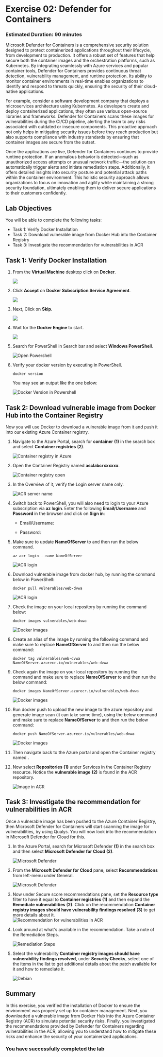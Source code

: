 # Exercise 02: Defender for Containers

### Estimated Duration: 90 minutes

Microsoft Defender for Containers is a comprehensive security solution designed to protect containerized applications throughout their lifecycle, from development to production. It offers a robust set of features that help secure both the container images and the orchestration platforms, such as Kubernetes. By integrating seamlessly with Azure services and popular container tools, Defender for Containers provides continuous threat detection, vulnerability management, and runtime protection. Its ability to monitor container environments in real-time enables organizations to identify and respond to threats quickly, ensuring the security of their cloud-native applications.

For example, consider a software development company that deploys a microservices architecture using Kubernetes. As developers create and deploy containerized applications, they often use various open-source libraries and frameworks. Defender for Containers scans these images for vulnerabilities during the CI/CD pipeline, alerting the team to any risks associated with outdated or insecure components. This proactive approach not only helps in mitigating security issues before they reach production but also supports compliance with industry standards by ensuring that container images are secure from the outset.

Once the applications are live, Defender for Containers continues to provide runtime protection. If an anomalous behavior is detected—such as unauthorized access attempts or unusual network traffic—the solution can automatically trigger alerts and initiate remediation steps. Additionally, it offers detailed insights into security posture and potential attack paths within the container environment. This holistic security approach allows organizations to focus on innovation and agility while maintaining a strong security foundation, ultimately enabling them to deliver secure applications to their customers confidently.

## Lab Objectives

You will be able to complete the following tasks:

- Task 1: Verify Docker Installation
- Task 2: Download vulnerable image from Docker Hub into the Container Registry
- Task 3: Investigate the recommendation for vulnerabilities in ACR

## Task 1: Verify Docker Installation

1. From the **Virtual Machine** desktop click on **Docker**.
 
    ![](images/m2-img1.png)

2. Click **Accept** on **Docker Subscription Service Agreement**.

    ![](images/m2-img2.png)

3. Next, Click on **Skip**.

    ![](images/m2-img3.png)

4. Wait for the **Docker Engine** to start. 

    ![](images/m2-img4.png)
    
5. Search for PowerShell in Search bar and select **Windows PowerShell**.

   ![Open Powershell](images/open-powershell.png)

6. Verify your docker version by executing in PowerShell. 

   ```
   docker version
   ```

   You may see an output like the one below:

   ![Docker Version in Powershell](images/docker-version.png)


## Task 2: Download vulnerable image from Docker Hub into the Container Registry

Now you will use Docker to download a vulnerable image from it and push it into our existing Azure Container registry.

1. Navigate to the Azure Portal, search for **container** **(1)** in the search box and select **Container registries** **(2)**.

   ![Container registry in Azure](images/serach-cr.png)

2. Open the Container Registry named **asclabcrxxxxxx**.

   ![Container registry open](images/select-cr.png)

3. In the Overview of it, verify the Login server name only. 

   ![ACR server name](images/copy-crname.png)

4.	Switch back to PowerShell, you will also need to login to your Azure subscription via **az login**. Enter the following **Email/Username** and **Password** in the browser and click on **Sign in**:

      * Email/Username: **<inject key="AzureAdUserEmail" enableCopy="true"/>** 

      * Password: **<inject key="AzureAdUserPassword" enableCopy="true"/>**

5. Make sure to update **NameOfServer** to **<inject key="Container registry" enableCopy="true"/>** and then run the below command.
   
   ```
   az acr login --name NameOfServer
   ```
 
   ![ACR login](images/acr-login.png)

6. Download vulnerable image from docker hub, by running the command below in PowerShell:

   ```
   docker pull vulnerables/web-dvwa
   ```

   ![ACR login](images/docker-pull1.png)

7. Check the image on your local repository by running the command below:

   ```
   docker images vulnerables/web-dvwa
   ```

   ![Docker images](images/docker-pull2.png)

8. Create an alias of the image by running the following command and make sure to replace **NameOfServer** to **<inject key="Container registry" enableCopy="true"/>** and then run the below command:

   ```
   docker tag vulnerables/web-dvwa NameOfServer.azurecr.io/vulnerables/web-dvwa
   ```

9. Check again the image on your local repository by running the command and make sure to replace **NameOfServer** to **<inject key="Container registry" enableCopy="true"/>** and then run the below command:

   ```
   docker images NameOfServer.azurecr.io/vulnerables/web-dvwa
   ```

   ![Docker images](images/docker-image.png)


10. Run docker push to upload the new image to the azure repository and generate image scan (it can take some time), using the below command and make sure to replace **NameOfServer** to **<inject key="Container registry" enableCopy="true"/>** and then run the below command:

    ```
    docker push NameOfServer.azurecr.io/vulnerables/web-dvwa
    ```

    ![Docker images](images/docker-push.png)

11. Then navigate back to the Azure portal and open the Container registry named **<inject key="Container registry" enableCopy="true"/>**.

12. Now select **Repositories** **(1)** under Services in the **<inject key="Container registry" enableCopy="false"/>** Container Registry resource. Notice the **vulnerable image** **(2)** is found in the ACR repository.

    ![Image in ACR](images/cr-repos.png)

## Task 3: Investigate the recommendation for vulnerabilities in ACR

Once a vulnerable image has been pushed to the Azure Container Registry, then Microsoft Defender for Containers will start scanning the image for vulnerabilities, by using Qualys. You will now look into the recommendation in Microsoft Defender for Cloud for this. 
 
1. In the Azure Portal, search for Microsoft Defender **(1)** in the search box and then select **Microsoft Defender for Cloud** **(2)**.

    ![Microsoft Defender](images/m2-ex3-step1.png)
   
2. From the **Microsoft Defender for Cloud** pane, select **Recommendations** from left-menu under General.

    ![Microsoft Defender](images/m2-ex3-step2.png)
 
3. Now under Secure score recommendations pane, set the **Resource type** filter to have it equal to **Container registries** **(1)** and then expand the **Remediate vulnerabilities** **(2)**. Click on the recommendation **Container registry images should have vulnerability findings resolved** **(3)** to get more details about it.  
   ![Recommendation for vulnerabilities in ACR](images/m2-ex3-step3.1.png)

4. Look around at what's available in the recommendation. Take a note of the Remediation Steps.

   ![Remediation Steps](images/m2-ex3-step4.png)
  
5. Select the vulnerability **Container registry images should have vulnerability findings resolved**, under **Security Checks**, select one of the items in the list to get additional details about the patch available for it and how to remediate it.

   ![Debian](images/m2-ex3-step5.png)
 
## Summary

In this exercise, you verified the installation of Docker to ensure the environment was properly set up for container management. Next, you downloaded a vulnerable image from Docker Hub into the Azure Container Registry (ACR) to simulate potential security risks. Finally, you investigated the recommendations provided by Defender for Containers regarding vulnerabilities in the ACR, allowing you to understand how to mitigate these risks and enhance the security of your containerized applications.

### You have successfully completed the lab
